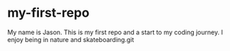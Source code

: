 # my-first-repo
My name is Jason.
This is my first repo and a start to my coding journey.
I enjoy being in nature and skateboarding.git